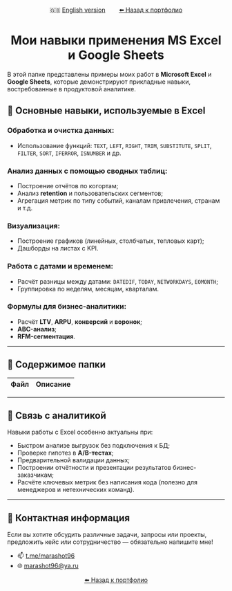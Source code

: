 <div align="center">
  🇬🇧 <a href="README_en.md">English version</a> &nbsp;&nbsp;&nbsp;&nbsp;&nbsp;&nbsp;
  <a href="https://github.com/marashot96/portfolio/blob/main/README.md#-навыки"> ⬅️ Назад к портфолио</a>
</div>

# <div align="center"> Мои навыки применения MS Excel и Google Sheets </div>

В этой папке представлены примеры моих работ в **Microsoft Excel** и **Google Sheets**, которые демонстрируют прикладные навыки, востребованные в продуктовой аналитике.


## 🔧 Основные навыки, используемые в Excel

### Обработка и очистка данных:
- Использование функций: `TEXT`, `LEFT`, `RIGHT`, `TRIM`, `SUBSTITUTE`, `SPLIT`, `FILTER`, `SORT`, `IFERROR`, `ISNUMBER` и др.

### Анализ данных с помощью сводных таблиц:
- Построение отчётов по когортам;
- Анализ **retention** и пользовательских сегментов;
- Агрегация метрик по типу событий, каналам привлечения, странам и т.д.

### Визуализация:
- Построение графиков (линейных, столбчатых, тепловых карт);
- Дашборды на листах с KPI.

### Работа с датами и временем:
- Расчёт разницы между датами: `DATEDIF`, `TODAY`, `NETWORKDAYS`, `EOMONTH`;
- Группировка по неделям, месяцам, кварталам.

### Формулы для бизнес-аналитики:
- Расчёт **LTV**, **ARPU**, **конверсий** и **воронок**;
- **ABC-анализ**;
- **RFM-сегментация**.

---

## 📁 Содержимое папки

| Файл                       | Описание                                                                 |
|---------------------------|--------------------------------------------------------------------------|


---

## 🧩 Связь с аналитикой

Навыки работы с Excel особенно актуальны при:

- Быстром анализе выгрузок без подключения к БД;
- Проверке гипотез в **A/B-тестах**;
- Предварительной валидации данных;
- Построении отчётности и презентации результатов бизнес-заказчикам;
- Расчёте ключевых метрик без написания кода (полезно для менеджеров и нетехнических команд).

---

## 💼 Контактная информация
Если вы хотите обсудить различные задачи, запросы или проекты, предложить кейс или сотрудничество — обязательно напишите мне!

- 📫 [t.me/marashot96](https://t.me/marashot96)
- 🌐 [marashot96@ya.ru](mailto:marashot96@ya.ru)

<div align='center'> <a href="https://github.com/marashot96/portfolio/blob/main/README.md#-навыки"> ⬅️ Назад к портфолио</a> </div>
